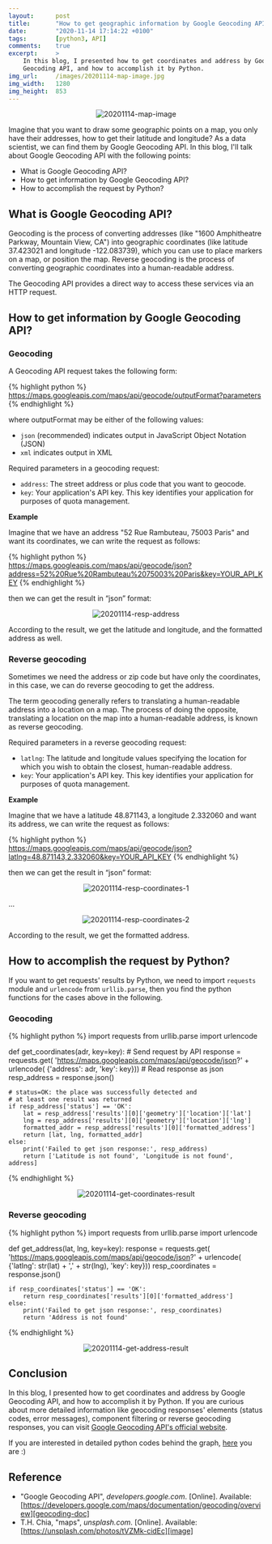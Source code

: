 ```yaml
---
layout:      post
title:       "How to get geographic information by Google Geocoding API?"
date:        "2020-11-14 17:14:22 +0100"
tags:        [python3, API]
comments:    true
excerpt:     >
    In this blog, I presented how to get coordinates and address by Google
    Geocoding API, and how to accomplish it by Python.
img_url:     /images/20201114-map-image.jpg
img_width:   1280
img_height:  853
---
```


<p align="center">
  <img alt="20201114-map-image"
  src="{{ site.baseurl }}/images/20201114-map-image.jpg"/>
</p>

Imagine that you want to draw some geographic points on a map, you only have
their addresses, how to get their latitude and longitude? As a data scientist,
we can find them by Google Geocoding API. In this blog, I'll talk about Google
Geocoding API with the following points:
- What is Google Geocoding API?
- How to get information by Google Geocoding API?
- How to accomplish the request by Python?

## What is Google Geocoding API?
Geocoding is the process of converting addresses (like "1600 Amphitheatre
Parkway, Mountain View, CA") into geographic coordinates (like latitude
37.423021 and longitude -122.083739), which you can use to place markers on a
map, or position the map. Reverse geocoding is the process of converting
geographic coordinates into a human-readable address.

The Geocoding API provides a direct way to access these services via an HTTP
request.

## How to get information by Google Geocoding API?
### Geocoding
A Geocoding API request takes the following form:

{% highlight python %}
https://maps.googleapis.com/maps/api/geocode/outputFormat?parameters
{% endhighlight %}

where outputFormat may be either of the following values:
- `json` (recommended) indicates output in JavaScript Object Notation (JSON)
- `xml` indicates output in XML

Required parameters in a geocoding request:
- `address`: The street address or plus code that you want to geocode.
- `key`: Your application's API key. This key identifies your application for
purposes of quota management.

**Example**

Imagine that we have an address "52 Rue Rambuteau, 75003 Paris" and want its
coordinates, we can write the request as follows:

{% highlight python %}
https://maps.googleapis.com/maps/api/geocode/json?address=52%20Rue%20Rambuteau%2075003%20Paris&key=YOUR_API_KEY
{% endhighlight %}

then we can get the result in “json” format:

<p align="center">
  <img alt="20201114-resp-address"
  src="{{ site.baseurl }}/images/20201114-resp-address.png"/>
</p>

According to the result, we get the latitude and longitude, and the formatted
address as well.

### Reverse geocoding
Sometimes we need the address or zip code but have only the coordinates, in this
case, we can do reverse geocoding to get the address.

The term geocoding generally refers to translating a human-readable address into
a location on a map. The process of doing the opposite, translating a location
on the map into a human-readable address, is known as reverse geocoding.

Required parameters in a reverse geocoding request:
- `latlng`: The latitude and longitude values specifying the location for which
you wish to obtain the closest, human-readable address.
- `key`: Your application's API key. This key identifies your application for
purposes of quota management.

**Example**

Imagine that we have a latitude 48.871143, a longitude 2.332060 and want its
address, we can write the request as follows:

{% highlight python %}
https://maps.googleapis.com/maps/api/geocode/json?latlng=48.871143,2.332060&key=YOUR_API_KEY
{% endhighlight %}

then we can get the result in “json” format:

<p align="center">
  <img alt="20201114-resp-coordinates-1"
  src="{{ site.baseurl }}/images/20201114-resp-coordinates-1.png"/>
</p>
...
<p align="center">
  <img alt="20201114-resp-coordinates-2"
  src="{{ site.baseurl }}/images/20201114-resp-coordinates-2.png"/>
</p>

According to the result, we get the formatted address.

## How to accomplish the request by Python?
If you want to get requests' results by Python, we need to import `requests`
module and `urlencode` from `urllib.parse`, then you find the python functions
for the cases above in the following.

### Geocoding
{% highlight python %}
import requests
from urllib.parse import urlencode

def get_coordinates(adr, key=key):
    # Send request by API
    response = requests.get(
        'https://maps.googleapis.com/maps/api/geocode/json?' + urlencode(
            {'address': adr, 'key': key}))
    # Read response as json
    resp_address = response.json()
    
    # status=OK: the place was successfully detected and
    # at least one result was returned
    if resp_address['status'] == 'OK':
        lat = resp_address['results'][0]['geometry']['location']['lat']
        lng = resp_address['results'][0]['geometry']['location']['lng']
        formatted_addr = resp_address['results'][0]['formatted_address']
        return [lat, lng, formatted_addr]
    else:
        print('Failed to get json response:', resp_address)
        return ['Latitude is not found', 'Longitude is not found', address]
{% endhighlight %}

<p align="center">
  <img alt="20201114-get-coordinates-result"
  src="{{ site.baseurl }}/images/20201114-get-coordinates-result.png"/>
</p>

### Reverse geocoding
{% highlight python %}
import requests
from urllib.parse import urlencode

def get_address(lat, lng, key=key):
    response = requests.get(
        'https://maps.googleapis.com/maps/api/geocode/json?' + urlencode(
            {'latlng': str(lat) + ',' + str(lng),
             'key': key}))
    resp_coordinates = response.json()

    if resp_coordinates['status'] == 'OK':
        return resp_coordinates['results'][0]['formatted_address']
    else:
        print('Failed to get json response:', resp_coordinates)
        return 'Address is not found'
{% endhighlight %}

<p align="center">
  <img alt="20201114-get-address-result"
  src="{{ site.baseurl }}/images/20201114-get-address-result.png"/>
</p>

## Conclusion
In this blog, I presented how to get coordinates and address by Google
Geocoding API, and how to accomplish it by Python. If you are curious about
more detailed information like geocoding responses' elements (status codes,
error messages), component filtering or reverse geocoding responses, you can
visit [Google Geocoding API's official website][geocoding-doc].

If you are interested in detailed python codes behind the graph, [here][notebook]
you are :)

## Reference
- "Google Geocoding API", _developers.google.com_. [Online]. Available: [https://developers.google.com/maps/documentation/geocoding/overview][geocoding-doc]
- T.H. Chia, "maps", _unsplash.com_. [Online]. Available: [https://unsplash.com/photos/tVZMk-cidEc][image]

[geocoding-doc]: https://developers.google.com/maps/documentation/geocoding/overview
[notebook]: https://github.com/jingwen-z/python-playground/blob/master/google_geocoding_api/learning_google_geocoding_api.ipynb
[image]: https://unsplash.com/photos/tVZMk-cidEc
